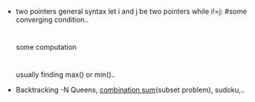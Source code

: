 
* two pointers
general syntax
let i and j be two pointers
while i!=j: #some converging condition..
  #
  some computation
  #
  usually finding max() or min()..

* Backtracking
-N Queens, [combination sum](https://leetcode.com/problems/combination-sum/)(subset problem), sudoku,..
